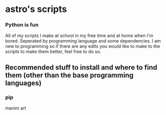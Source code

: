 # astro's scripts
### Python is fun

All of my scripts I make at school in my free time and at home when I'm bored. Seperated by programming language and some dependencies.
I am new to programming so if there are any edits you would like to make to the scripts to make them better, feel free to do so.


## Recommended stuff to install and where to find them (other than the base programming languages)

### pip
manim
art

